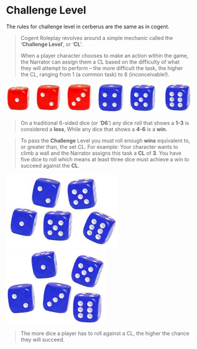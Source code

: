 # Challenge Level

The rules for challenge level in cerberus are the same as in cogent.

> Cogent Roleplay revolves around a simple mechanic called the ‘**Challenge Level**’, or ‘**CL**’.
>
> When a player character chooses to make an action within the game, the Narrator can assign them a CL based on the difficulty of what they will attempt to perform – the more difficult the task, the higher the CL, ranging from 1 (a common task) to 8 (inconceivable!).

![1-3 is a loss 4-6 is a win](../images/loss-win.jpg "win-loss")

> On a traditional 6-sided dice (or ‘**D6**’) any dice roll that shows a **1-3** is considered a **loss**, While any dice that shows a **4-6** is a **win**.

> To pass the **Challenge** Level you must roll enough **wins** equivalent to, or greater than, the set CL.
For example:
Your character wants to climb a wall and the Narrator assigns this task a **CL** of **3**.
You have five dice to roll which means at least three dice must achieve a win to
succeed against the **CL**.

![3 wins, 2 losses](../images/role-3-2.jpg "role-3-2")
![2 losses and 3 wins](../images/role-2-3.jpg "role-2-3")

> The more dice a player has to roll against a CL, the higher the chance they will succeed.

